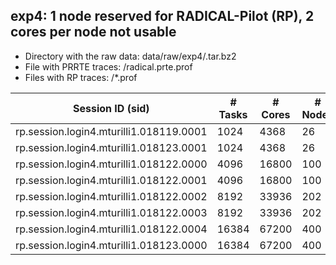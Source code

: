 

## exp4: 1 node reserved for RADICAL-Pilot (RP), 2 cores per node not usable

* Directory with the raw data: data/raw/exp4/<sid>.tar.bz2
* File with PRRTE traces:  <sid>/radical.prte.prof
* Files with RP traces: <sid>/*.prof

| Session ID (sid)                        | \# Tasks | \# Cores | \# Nodes |
|-----------------------------------------|----------|----------|----------|
| rp.session.login4.mturilli1.018119.0001 | 1024     | 4368     | 26       |
| rp.session.login4.mturilli1.018123.0001 | 1024     | 4368     | 26       |
| rp.session.login4.mturilli1.018122.0000 | 4096     | 16800    | 100      |
| rp.session.login4.mturilli1.018122.0001 | 4096     | 16800    | 100      |
| rp.session.login4.mturilli1.018122.0002 | 8192     | 33936    | 202      |
| rp.session.login4.mturilli1.018122.0003 | 8192     | 33936    | 202      |
| rp.session.login4.mturilli1.018122.0004 | 16384    | 67200    | 400      |
| rp.session.login4.mturilli1.018123.0000 | 16384    | 67200    | 400      |

